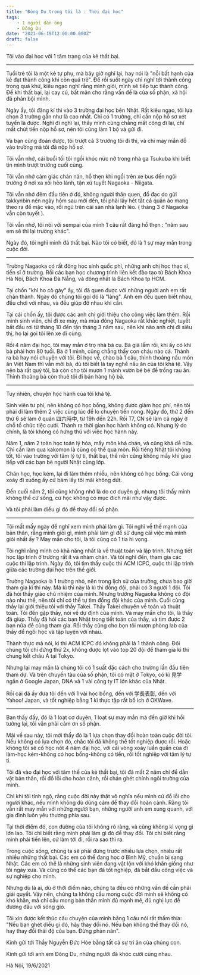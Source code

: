 ```yaml
---
title: "Đông Du trong tôi là : Thời đại học"
tags:
    - 1 người đàn ông
    - Đông Du
date: "2021-06-19T12:00:00.000Z"
draft: false
---
```



Tôi vào đại học với 1 tâm trạng của kẻ thất bại. 

---

Tuổi trẻ tôi là một kẻ tự phụ, mà bây giờ nghĩ lại, hay nói là "nỗi bất hạnh của kẻ đạt thành công khi còn quá trẻ". Để rồi suốt ngày chỉ nghĩ tới thành công trong quá khứ, kiêu ngạo nghĩ rằng mình giỏi, mình sẽ tiếp tục thành công. Để khi thất bại, lại cay cú, bất mãn cho rằng vấn đề là của số phận, xã hội đã phản bội mình. 

Ngày ấy, tôi đăng kí thi vào 3 trường đại học bên Nhật. Rất kiêu ngạo, tôi lựa chọn 3 trường gần như là cao nhất. Chỉ có 1 trường, chỉ cần nộp hồ sơ xét tuyển là được. Nghĩ đi nghĩ lại, thấy mình cũng chẳng mất công đi lại, chỉ mất chút tiền nộp hồ sơ, nên tôi cũng làm 1 bộ và gửi đi. 

Và bạn cũng đoán được, tôi trượt cả 3 trường tôi đi thi, và chỉ may mắn đỗ vào trường mà tôi đã nộp hồ sơ. 

Tôi vẫn nhớ, cái buổi tối tôi ngồi khóc nức nở trong nhà ga Tsukuba khi biết tin mình trượt trường cuối cùng. 

Tôi vẫn nhớ cảm giác chán nản, hổ thẹn khi ngồi trên xe bus đến ngôi trường ở nơi xa xôi hẻo lánh, tận xứ tuyết Nagaoka - Niigata. 

Tôi vẫn nhớ đêm đầu tiên ở đó, không người thân quen, đồ đạc do gửi takkynbin nên ngày hôm sau mới đến, tôi phải lấy hết tất cả quần áo mang theo ra để mặc vào, rồi ngủ trên cái sàn nhà lạnh lẽo. ( tháng 3 ở Nagaoka vẫn còn tuyết ). 

Tôi vẫn nhớ, tôi nói với sempai của mình 1 câu rất đáng hổ thẹn : "năm sau em sẽ thi lại trường khác". 

Ngày đó, tôi nghĩ mình đã thất bại. Nào tôi có biết, đó là 1 sự may mắn trong cuộc đời.

---

Trường Nagaoka có rất đông học sinh quốc phí, những anh chị học thạc sĩ, tiến sĩ ở trường. Rồi các bạn học chương trình liên kết đào tạo từ Bách Khoa Hà Nội, Bách Khoa Đà Nẵng, và đông nhất là Bách Khoa tp HCM. 

Tại chốn "khỉ ho cò gáy" ấy, tôi đã quen được với những người anh em rất chân thành. Ngày đó chúng tôi gọi đó là "làng". Anh em đều quen biết nhau, đều chơi với nhau, và đều giúp đỡ nhau khi cần. 

Tại cái chốn ấy, tôi được các anh chị giới thiệu cho công việc làm thêm. Rồi mình sinh viên, chỉ đi xe máy, mà mùa đông Nagaoka rất khắc nghiệt, tuyết bắt đầu rơi từ tháng 10 đến tận tháng 3 năm sau, nên khi nào anh chị đi siêu thị, họ lại gọi tôi lên xe đi cùng. 

Rồi 4 năm đại học, tôi may mắn ở trọ nhà bà cụ. Bà già lắm rồi, khi ấy có khi bà phải hơn 80 tuổi. Bà ở 1 mình, cũng chẳng thấy con cháu nào cả. Thành ra bà hay nói chuyện với tôi. Đi học về, chào bà 1 câu, thỉnh thoảng nấu món ăn Việt Nam thì vẫn mời bà, dù tôi biết là tay nghề nấu ăn của tôi khá tệ. Vậy nên bà rất quý tôi, bà còn cho tôi mượn 1 mảnh vườn bé bé để trồng rau ăn. Thỉnh thoảng bà còn thuê tôi đi bán hàng hộ bà. 

---

Tuy nhiên, chuyện học hành của tôi khá tệ. 

Sinh viên tư phí, nên không có học bổng, không được giảm học phí, nên tôi phải đi làm thêm 2 việc cùng lúc để lo chuyện tiền nong. Ngày đó, thứ 2 đến thứ 6 sẽ làm ở quán 四六時中, từ 19h đến 22h. Rồi T7, CN sẽ làm cả ngày ở chỗ tổ chức tiệc cưới. Thành ra thời gian học hành không có. Nhưng lý do chính, là tôi không có hứng thú với việc học hành này. 

Năm 1, năm 2 toàn học toán lý hóa, mấy môn khá chán, và cũng khá dễ nữa. Chỉ cần làm qua kakomon là cũng có thể qua môn. Rồi tiếng Nhật tôi không tốt, tôi vào trường với tâm lý tự ti, thất bại, thế nên cũng không mấy khi giao tiếp với các bạn bè người Nhật cùng lớp. 

Chán học, học kém, lại đi làm thêm nhiều, nên không có học bổng. Cái vòng xoáy đi xuống ấy cứ bám lấy tôi mãi không dứt. 

Đến cuối năm 2, tôi cũng không nhớ là do cơ duyên gì, nhưng tôi thấy mình không thể cứ sống, cứ học không có mục đích mãi như vậy được. 

Và tôi phải làm điều gì đó để thay đổi số phận. 

---

Tôi mất mấy ngày để nghĩ xem mình phải làm gì. Tôi nghĩ về thế mạnh của bản thân, rằng mình giỏi gì, mình phải làm gì để sử dụng cái việc mà mình giỏi nhất ấy ? May mắn cho tôi, là tôi cũng có 1 tia hi vọng. 

Tôi nghĩ rằng mình có khả năng nhất là về thuật toán và lập trình. Nhưng tiết học lập trình ở trường rất ít và nhàm chán. Và tôi nghĩ đến, tham gia các cuộc thi lập trình. Ngày đó, tôi tìm thấy cuộc thi ACM ICPC, cuộc thi lập trình giữa các trường đại học trên thế giới. 

Trường Nagaoka là 1 trường nhỏ, nên trong lịch sử của trường, chưa bao giờ tham gia kì thi này. Mà kì thi này là kì thi đồng đội, phải có 3 người 1 đội. Tôi đã hỏi thầy giáo chủ nhiệm của mình. Nhưng trường Nagaoka không có đội nào như thế, nên tôi chỉ có thể tự tìm đồng đội khác của mình. Cuối cùng thầy lại giới thiệu tôi với thầy Takei. Thầy Takei chuyên về toán và thuật toán. Tôi đến gặp thầy, nói về dự định của mình. Và may mắn cho tôi, là thầy đã giúp. Thầy đã hỏi các bạn Nhật trong tiết toán của thầy, và tìm được 2 bạn nữa để cùng tham gia. Rồi thầy cũng cho bọn tôi mượn phòng lab của thầy để ngồi học và tập luyện với nhau. 

Thành thực mà nói, kì thi ACM ICPC đó không phải là 1 thành công. Đội chúng tôi chỉ đứng thứ 2x, không được lọt vào top 20 đội để tham gia kì thi chung kết châu Á tại Tokyo. 

Nhưng lại may mắn là chúng tôi có 1 suất đặc cách cho trường lần đầu tiên tham dự. Và trên chuyến tàu của số phận, tôi có mặt ở Tokyo, có kì 見学 ngắn ở Google Japan, DNA và 1 vài công ty IT lớn khác của Nhật. 

Rồi cái đà ấy đưa tôi đến với 1 vài học bổng, đến với 学長表彰, đến với Yahoo! Japan, và tốt nghiệp bằng 1 kì thực tập rất bổ ích ở OKWave. 

---

Bạn thấy đấy, đó là 1 loạt cơ duyên, 1 loạt sự may mắn mà đến giờ khi hồi tưởng lại, tôi vẫn phải cảm ơn số phận. 

Mãi về sau này, tôi mới thấy đó là 1 lựa chọn thay đổi hoàn toàn cuộc đời tôi. Nếu không có lựa chọn đó, chắc tôi đã không thể tốt nghiệp được rồi. Hoặc không tôi sẽ cố học nốt 4 năm đại học, với cái vòng xoáy luẩn quẩn của đi làm-học kém-không có học bổng-không có tiền, rồi tốt nghiệp với tâm lý tự ti. 

Tôi đã vào đại học với tâm thế của kẻ thất bại, tôi đã mất 2 năm chỉ để dằn vặt bản thân, rồi đổ lỗi cho hoàn cảnh, rồi chán ghét chính ngôi trường của mình. 

Chỉ khi tôi tỉnh ngộ, rằng cuộc đời này thật vô nghĩa nếu mình cứ đổ lỗi cho người khác, nếu mình không đủ dũng cảm để thay đổi hoàn cảnh. Rằng tôi vẫn rất may mắn với những người bạn, những người anh em xung quanh, với gia đình luôn yêu thương phía sau. 

Tại thời điểm đó, con đường của tôi không rõ ràng, và cũng không kì vọng gì lớn lao. Tôi chỉ biết rằng mình phải làm gì đó để thay đổi. Tôi chỉ biết rằng mình phải tiến lên, cứ làm tới đi, rồi ra sao thì ra. 

Trong cuộc sống, chúng ta sẽ phải đứng trước nhiều lựa chọn, nhiều rất nhiều những thất bại. Các em có thể đang học ở Bình Mỹ, chuẩn bị sang Nhật. Các em có thể là những sinh viên đang vật lộn với khó khăn giống như tôi ngày xưa. Và cũng có thể các bạn đã tốt nghiệp, đã bắt đầu công việc và sự nghiệp cho mình. 

Nhưng dù là ai, dù ở thời điểm nào, chúng ta đều có những vấn đề cần phải giải quyết. Vậy nên, chúng ta không cầu mong cuộc đời mình sẽ không có khó khăn, mà chỉ cầu mong bản thân mình đủ mạnh mẽ, đủ nghị lực để đương đầu với sóng gió.  

Tôi xin được kết thúc câu chuyện của mình bằng 1 câu nói rất thấm thía: "Nếu bạn ghét điều gì đó, hãy thay đổi nó. Nếu bạn không thể thay đổi nó, hay thay đổi thái độ của bạn. Đừng phàn nàn".



Kính gửi tới Thầy Nguyễn Đức Hòe bằng tất cả sự tri ân của chúng con.

Kính gửi tới anh em Đông Du, những người đã khóc cười cùng nhau.

Hà Nội, 19/6/2021